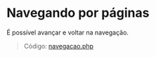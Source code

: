 # Navegando por páginas

É possível avançar e voltar na navegação.

> Código: [navegacao.php](/navegacao.php)